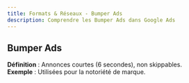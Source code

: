 ```yaml
---
title: Formats & Réseaux - Bumper Ads
description: Comprendre les Bumper Ads dans Google Ads
---
```


## Bumper Ads
**Définition** : Annonces courtes (6 secondes), non skippables.  
**Exemple** : Utilisées pour la notoriété de marque.